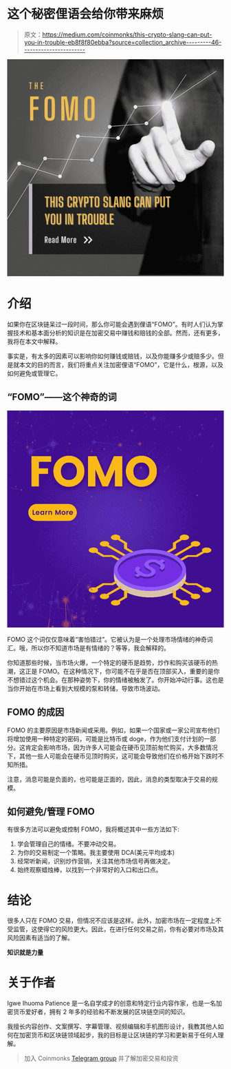 # 这个秘密俚语会给你带来麻烦

> 原文：<https://medium.com/coinmonks/this-crypto-slang-can-put-you-in-trouble-eb8f8f80ebba?source=collection_archive---------46----------------------->

![](img/4aed814b1f6040f3a093bb69b6d66728.png)

# 介绍

如果你在区块链呆过一段时间，那么你可能会遇到俚语“FOMO”。有时人们认为掌握技术和基本面分析的知识是在加密交易中赚钱和赔钱的全部。然而，还有更多，我将在本文中解释。

事实是，有太多的因素可以影响你如何赚钱或赔钱，以及你能赚多少或赔多少。但是就本文的目的而言，我们将重点关注加密俚语“FOMO”，它是什么，根源，以及如何避免或管理它。

## “FOMO”——这个神奇的词

![](img/538f4436769e582c610349845b99eebb.png)

FOMO 这个词仅仅意味着“害怕错过”。它被认为是一个处理市场情绪的神奇词汇。哦，所以你不知道市场是有情绪的？等等，我会解释的。

你知道那些时候，当市场火爆，一个特定的硬币是趋势，炒作和购买该硬币的热潮，这正是 FOMO。在这种情况下，你可能不在乎是否在顶部买入，重要的是你不想错过这个机会。在那种姿势下，你的情绪被触发了。你开始冲动行事。这也是当你开始在市场上看到大规模的泵和转储，导致市场波动。

## FOMO 的成因

FOMO 的主要原因是市场新闻或采用。例如，如果一个国家或一家公司宣布他们将增加使用一种特定的密码，可能是比特币或 doge，作为他们支付计划的一部分。这肯定会影响市场，因为许多人可能会在硬币见顶前匆忙购买，大多数情况下，其他一些人可能会在硬币见顶时购买，这可能会导致他们在价格开始下跌时不知所措。

注意，消息可能是负面的，也可能是正面的，因此，消息的类型取决于交易的规模。

## 如何避免/管理 FOMO

有很多方法可以避免或控制 FOMO，我将概述其中一些方法如下:

1.  学会管理自己的情绪。不要冲动交易。
2.  为你的交易制定一个策略。我主要使用 DCA(美元平均成本)
3.  经常听新闻，识别炒作营销，关注其他市场信号再做决定。
4.  始终观察蜡烛棒，以找到一个非常好的入口和出口点。

# 结论

很多人只在 FOMO 交易，但情况不应该是这样。此外，加密市场在一定程度上不受监管，这使得它的风险更大。因此，在进行任何交易之前，你有必要对市场及其风险因素有适当的了解。

**知识就是力量**

# 关于作者

Igwe Ihuoma Patience 是一名自学成才的创意和特定行业内容作家，也是一名加密货币爱好者，拥有 2 年多的经验和不断发展的区块链空间的知识。

我擅长内容创作、文案撰写、字幕管理、视频编辑和手机图形设计，我教其他人如何在加密货币和区块链领域起步，我的目标是让区块链的学习和更新易于任何人理解。

> 加入 Coinmonks [Telegram group](https://t.me/joinchat/Trz8jaxd6xEsBI4p) 并了解加密交易和投资